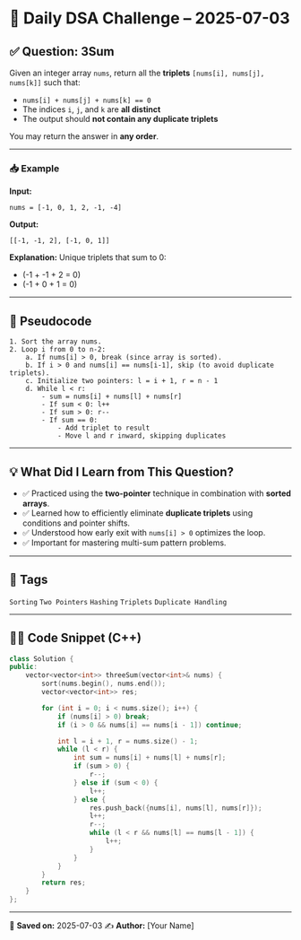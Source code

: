 # 🧠 Daily DSA Challenge – 2025-07-03

## ✅ Question: 3Sum

Given an integer array `nums`, return all the **triplets** `[nums[i], nums[j], nums[k]]` such that:

* `nums[i] + nums[j] + nums[k] == 0`
* The indices `i`, `j`, and `k` are **all distinct**
* The output should **not contain any duplicate triplets**

You may return the answer in **any order**.

---

### 📥 Example

**Input:**

```
nums = [-1, 0, 1, 2, -1, -4]
```

**Output:**

```
[[-1, -1, 2], [-1, 0, 1]]
```

**Explanation:**
Unique triplets that sum to 0:

* (-1 + -1 + 2 = 0)
* (-1 + 0 + 1 = 0)

---

## 🔧 Pseudocode

```
1. Sort the array nums.
2. Loop i from 0 to n-2:
    a. If nums[i] > 0, break (since array is sorted).
    b. If i > 0 and nums[i] == nums[i-1], skip (to avoid duplicate triplets).
    c. Initialize two pointers: l = i + 1, r = n - 1
    d. While l < r:
        - sum = nums[i] + nums[l] + nums[r]
        - If sum < 0: l++
        - If sum > 0: r--
        - If sum == 0:
            - Add triplet to result
            - Move l and r inward, skipping duplicates
```

---

## 💡 What Did I Learn from This Question?

* ✅ Practiced using the **two-pointer** technique in combination with **sorted arrays**.
* ✅ Learned how to efficiently eliminate **duplicate triplets** using conditions and pointer shifts.
* ✅ Understood how early exit with `nums[i] > 0` optimizes the loop.
* ✅ Important for mastering multi-sum pattern problems.

---

## 🌿 Tags

`Sorting` `Two Pointers` `Hashing` `Triplets` `Duplicate Handling`

---

## 🧑‍💻 Code Snippet (C++)

```cpp
class Solution {
public:
    vector<vector<int>> threeSum(vector<int>& nums) {
        sort(nums.begin(), nums.end());
        vector<vector<int>> res;

        for (int i = 0; i < nums.size(); i++) {
            if (nums[i] > 0) break;
            if (i > 0 && nums[i] == nums[i - 1]) continue;

            int l = i + 1, r = nums.size() - 1;
            while (l < r) {
                int sum = nums[i] + nums[l] + nums[r];
                if (sum > 0) {
                    r--;
                } else if (sum < 0) {
                    l++;
                } else {
                    res.push_back({nums[i], nums[l], nums[r]});
                    l++;
                    r--;
                    while (l < r && nums[l] == nums[l - 1]) {
                        l++;
                    }
                }
            }
        }
        return res;
    }
};
```

---

📅 **Saved on:** 2025-07-03
✍️ **Author:** \[Your Name]
